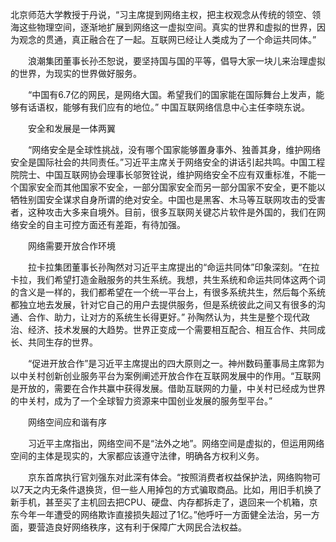 北京师范大学教授于丹说，“习主席提到网络主权，把主权观念从传统的领空、领海这些物理空间，逐渐地扩展到网络这一虚拟空间。真实的世界和虚拟的世界，因为观念的贯通，真正融合在了一起。互联网已经让人类成为了一个命运共同体。”

　　浪潮集团董事长孙丕恕说，要坚持国与国的平等，倡导大家一块儿来治理虚拟的世界，为现实的世界做好服务。

　　“中国有6.7亿的网民，是网络大国。希望我们的国家能在国际舞台上发声，能够有话语权，能够有我们应有的地位。” 中国互联网络信息中心主任李晓东说。

　　安全和发展是一体两翼

　　“网络安全是全球性挑战，没有哪个国家能够置身事外、独善其身，维护网络安全是国际社会的共同责任。”习近平主席关于网络安全的讲话引起共鸣。中国工程院院士、中国互联网协会理事长邬贺铨说，维护网络安全不应有双重标准，不能一个国家安全而其他国家不安全，一部分国家安全而另一部分国家不安全，更不能以牺牲别国安全谋求自身所谓的绝对安全。中国也是黑客、木马等互联网攻击的受害者，这种攻击大多来自境外。目前，很多互联网关键芯片软件是外国的，我们在网络安全的自主可控方面还有差距，有待加强。

　　网络需要开放合作环境

　　拉卡拉集团董事长孙陶然对习近平主席提出的“命运共同体”印象深刻。“在拉卡拉，我们希望打造金融服务的共生系统。我想，共生系统和命运共同体这两个词的含义是一样的，我们都希望在一个统一平台上，有很多系统共生，然后每个系统都独立地去发展，针对它自己的用户去提供服务，但是系统彼此之间又有很多的沟通、合作、助力，让对方的系统生长得更好。” 孙陶然认为，共生是整个现代政治、经济、技术发展的大趋势。世界正变成一个需要相互配合、相互合作、共同成长、共同生存的世界。

　　“促进开放合作”是习近平主席提出的四大原则之一。神州数码董事局主席郭为以中关村创新创业服务平台为案例阐述开放合作在互联网发展中的作用。“互联网是开放的，需要在合作共赢中获得发展。借助互联网的力量，中关村已经成为世界的中关村，成为了一个全球智力资源来中国创业发展的服务型平台。”

　　网络空间应和谐有序

　　习近平主席指出，网络空间不是“法外之地”。网络空间是虚拟的，但运用网络空间的主体是现实的，大家都应该遵守法律，明确各方权利义务。

　　京东首席执行官刘强东对此深有体会。“按照消费者权益保护法，网络购物可以7天之内无条件退换货，但一些人用掉包的方式骗取商品。比如，用旧手机换了新手机，甚至买了主机回去把CPU、硬盘、内存都拆走了，退回来一个机箱，京东今年一年遭受的网络欺诈直接损失超过了1亿。”他呼吁一方面健全法治，另一方面，要营造良好网络秩序，这有利于保障广大网民合法权益。 

